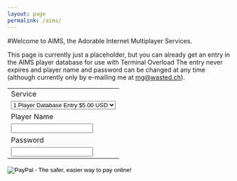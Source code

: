 ```yaml
---
layout: page
permalink: /aims/
---
```


#Welcome to AIMS, the Adorable Internet Multiplayer Services.

This page is currently just a placeholder, but you can already get an entry in the AIMS player database for use with Terminal Overload
The entry never expires and player name and password can be changed at any time (although currently only by e-mailing me at [mg@wasted.ch](mailto:mg@wasted.ch)).
 


<form action="https://www.paypal.com/cgi-bin/webscr" method="post" target="_top">
<input type="hidden" name="cmd" value="_s-xclick">
<input type="hidden" name="hosted_button_id" value="93KMDZYRHN5F6">
<table>
	<tr><td><input type="hidden" name="on0" value="Service">Service</td></tr><tr><td><select name="os0">
	<option value="1 Player Database Entry">1 Player Database Entry $5.00 USD</option>
</select> </td></tr>
<tr><td><input type="hidden" name="on1" value="Player Name">Player Name</td></tr><tr><td><input type="text" name="os1" maxlength="200"></td></tr>
<tr><td><input type="hidden" name="on2" value="Password">Password</td></tr><tr><td><input type="text" name="os2" maxlength="200"></td></tr>
</table>
<input type="hidden" name="currency_code" value="USD">
<input type="image" src="https://www.paypalobjects.com/en_US/CH/i/btn/btn_buynowCC_LG.gif" border="0" name="submit" alt="PayPal - The safer, easier way to pay online!">
<img alt="" border="0" src="https://www.paypalobjects.com/en_US/i/scr/pixel.gif" width="1" height="1">
</form>
